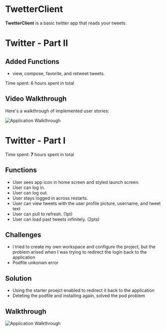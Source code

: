 # TwetterClient

**TwetterClient** is a basic twitter app that reads your tweets.

# Twitter - Part II

## Added Functions
-  view, compose, favorite, and retweet tweets.

Time spent: 6 hours spent in total


## Video Walkthrough

Here's a walkthrough of implemented user stories:

![Application Walkthrough](tweet2.gif)

# Twitter - Part I
Time spent: **7** hours spent in total

## Functions

- User sees app icon in home screen and styled launch screen. 
- User can log in. 
- User can log out. 
- User stays logged in across restarts. 
- User can view tweets with the user profile picture, username, and tweet text
- User can pull to refresh. (1pt)
- User can load past tweets infinitely. (2pts)

## Challenges
- I tried to create my own workspace and configure the project, but the problem arised when I was trying to redirect the login back to the application
- Podfile unkonwn error

## Solution
- Using the starter proejct enabled to redirect it back to the application
- Deleting the podfile and installing again, solved the pod problem

## Walkthrough
![Application Walkthrough](twitter-1.gif)





